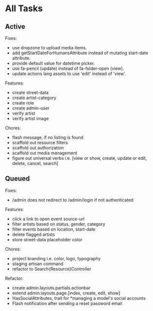# All Tasks

## Active

Fixes:

- use dropzone to upload media items.
- add getStartDateForHumansAttribute instead of mutating start-date attribute.
- provide default value for datetime picker.
- use fa-pencil (update) instead of fa-folder-open (view).
- update actions lang assets to use 'edit' instead of 'view'.

Features:

- create street-data
- create artist-category
- create role
- create admin-user
- verify artist
- verify artist image

Chores:

- flash message, if no listing is found
- scaffold out resource filters
- scaffold out authorization
- scaffold out media management
- figure out universal verbs i.e. [view or show, create, update or edit, delete, cancel, search]

## Queued

Fixes:

- /admin does not redirect to /admin/login if not authenticated

Features:

- click a link to open event source-url
- filter artists based on status, gender, category
- filter events based on location, start-date
- delete flagged artists
- store street-data placeholder color

Chores:

- project branding i.e. color, logo, typography
- staging artisan command
- refactor to Search{Resource}Controller

Refactor:

- create admin.layouts.partials.actionbar
- extend admin.layouts.page.[index, create, edit, show]
- HasSocialAttributes, trait for \*managing a model's social accounts
- Flash notification after sending a reset password email
